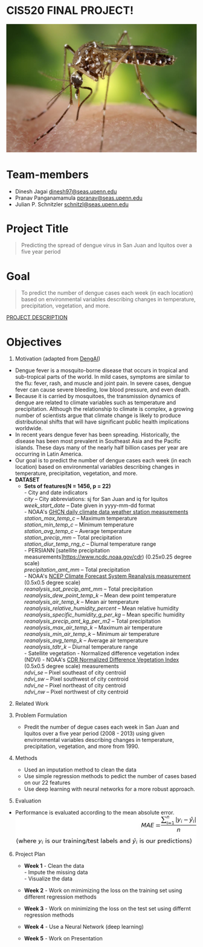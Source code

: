 # CIS520 FINAL PROJECT! 
![Dengue Vector](https://github.com/dineshjagai/CIS-520-Final-Project/blob/master/0f3a28954438c90e1935d61f3f2c23e906feb39a.jpg)

# Team-members 
  - Dinesh Jagai <dinesh97@seas.upenn.edu>
  - Pranav Panganamamula <ppranav@seas.upenn.edu>
  - Julian P. Schnitzler <schnitzl@seas.upenn.edu>

# Project Title
> Predicting the spread of dengue virus in San Juan and Iquitos over a five year period 



# Goal
> To predict the number of dengue cases each week (in each location) based on environmental variables describing changes in temperature, precipitation, vegetation, and more.

[PROJECT DESCRIPTION](https://www.drivendata.org/competitions/44/dengai-predicting-disease-spread/page/82/)

# Objectives
1. Motivation (adapted from [DengAI](https://www.drivendata.org/competitions/44/dengai-predicting-disease-spread/page/80/)) 
- Dengue fever is a mosquito-borne disease that occurs in tropical and sub-tropical parts of the world. In mild cases, symptoms are similar to the flu: fever, rash, and muscle and joint pain. In severe cases, dengue fever can cause severe bleeding, low blood pressure, and even death. 
 - Because it is carried by mosquitoes, the transmission dynamics of dengue are related to climate variables such as temperature and precipitation. Although the relationship to climate is complex, a growing number of scientists argue that climate change is likely to produce distributional shifts that will have significant public health implications worldwide.
 - In recent years dengue fever has been spreading. Historically, the disease has been most prevalent in Southeast Asia and the Pacific islands. These days many of the nearly half billion cases per year are occurring in Latin America. 
 - Our goal is to predict the number of dengue cases each week (in each location) based on environmental variables describing changes in temperature, precipitation, vegetation, and more.
 - **DATASET** 
      - **Sets of features(N = 1456, p = 22)** <br> 
            - City and date indicators <br> 
            _city_ – City abbreviations: sj for San Juan and iq for Iquitos <br> 
             _week_start_date_ – Date given in yyyy-mm-dd format <br> 
            - NOAA's [GHCN daily climate data weather station measurements](https://www.ncdc.noaa.gov/oa/climate/ghcn-daily.html) <br>
                _station_max_temp_c_ – Maximum temperature <br> 
                _station_min_temp_c_ – Minimum temperature <br> 
                _station_avg_temp_c_ – Average temperature <br> 
                _station_precip_mm_ – Total precipitation <br> 
                _station_diur_temp_rng_c_ – Diurnal temperature range <br> 
            -  PERSIANN [satellite precipitation measurements]https://www.ncdc.noaa.gov/cdr) (0.25x0.25 degree scale) <br> 
             _precipitation_amt_mm_ – Total precipitation <br> 
             - NOAA's [NCEP Climate Forecast System Reanalysis measurement](https://rda.ucar.edu/datasets/ds093.0/#metadata/detailed.html?_do=y)  (0.5x0.5 degree scale)  <br> 
                _reanalysis_sat_precip_amt_mm_ – Total precipitation <br> 
                _reanalysis_dew_point_temp_k_ – Mean dew point temperature <br> 
                _reanalysis_air_temp_k_ – Mean air temperature <br> 
                _reanalysis_relative_humidity_percent_ – Mean relative humidity <br> 
                _reanalysis_specific_humidity_g_per_kg_ – Mean specific humidity <br> 
                _reanalysis_precip_amt_kg_per_m2_ – Total precipitation <br> 
                _reanalysis_max_air_temp_k_ – Maximum air temperature <br> 
                _reanalysis_min_air_temp_k_ – Minimum air temperature <br> 
                _reanalysis_avg_temp_k_ – Average air temperature <br> 
                _reanalysis_tdtr_k_ – Diurnal temperature range <br> 
            - Satellite vegetation - Normalized difference vegetation index (NDVI) - NOAA's [CDR Normalized Difference Vegetation Index](https://www.ncdc.noaa.gov/cdr) (0.5x0.5 degree scale) measurements <br>
                _ndvi_se_ – Pixel southeast of city centroid <br> 
                _ndvi_sw_ – Pixel southwest of city centroid <br> 
                _ndvi_ne_ – Pixel northeast of city centroid <br> 
                _ndvi_nw_ – Pixel northwest of city centroid <br>

2. Related Work

3. Problem Formulation
     - Predit the number of degue cases each week in San Juan and Iquitos over a five year period (2008 - 2013) using 
    given environmental variables describing changes in temperature, precipitation, vegetation, and more from 1990.<br>

4. Methods 
     - Used an imputation method to clean the data  <br>
     - Use simple regression methods to pedict the number of cases based on our 22 features <br>
     - Use deep learning with neural networks for a more robust approach. <br>

5. Evaluation
  - Performance is evaluated according to the mean absolute error. <br>
    ![MAE](https://github.com/dineshjagai/CIS-520-Final-Project/blob/master/Tex2Img_1573418695.jpg)
  
6. Project Plan
   - **Week 1**
          - Clean the data  <br>
          - Impute the missing data <br>
          - Visualize the data <br>    
   - **Week 2**
          - Work on mimimizing the loss on the training set using different regression methods <br>
    
   - **Week 3**
           - Work on minimizing the loss on the test set using differnt regression methods <br>
   - **Week 4**
           - Use a Neural Network (deep learning) <br>
   - **Week 5**
            - Work on Presentation <br>



